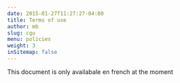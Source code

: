 ```yaml
---
date: 2015-01-27T11:27:27-04:00
title: Terms of use
author: mb
slug: cgu
menu: policies
weight: 3
inSitemap: false
---
```


This document is only availabale en french at the moment